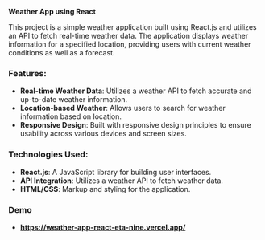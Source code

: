 **Weather App using React**

This project is a simple weather application built using React.js and utilizes an API to fetch real-time weather data. The application displays weather information for a specified location, providing users with current weather conditions as well as a forecast.

### Features:

- **Real-time Weather Data**: Utilizes a weather API to fetch accurate and up-to-date weather information.
- **Location-based Weather**: Allows users to search for weather information based on location.
- **Responsive Design**: Built with responsive design principles to ensure usability across various devices and screen sizes.

### Technologies Used:

- **React.js**: A JavaScript library for building user interfaces.
- **API Integration**: Utilizes a weather API to fetch weather data.
- **HTML/CSS**: Markup and styling for the application.

### Demo 
- **https://weather-app-react-eta-nine.vercel.app/**
